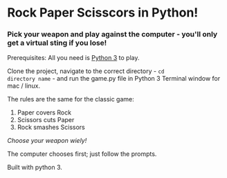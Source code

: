 # Rock Paper Scisscors in Python!

### Pick your weapon and play against the computer - you'll only get a virtual sting if you lose!

Prerequisites: All you need is [Python 3](https://www.python.org/download/releases/3.0) to play.

Clone the project, navigate to the correct directory - <code>cd directory name</code> - and run the game.py file in Python 3 Terminal window for mac / linux.

The rules are the same for the classic game:

1. Paper covers Rock
2. Scissors cuts Paper
3. Rock smashes Scissors

*Choose your weapon wiely!*

The computer chooses first; just follow the prompts.

Built with python 3. 
